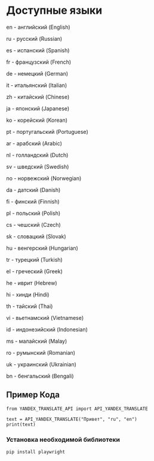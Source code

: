 # Доступные языки

en - английский (English)

ru - русский (Russian)

es - испанский (Spanish)

fr - французский (French)

de - немецкий (German)

it - итальянский (Italian)

zh - китайский (Chinese)

ja - японский (Japanese)

ko - корейский (Korean)

pt - португальский (Portuguese)

ar - арабский (Arabic)

nl - голландский (Dutch)

sv - шведский (Swedish)

no - норвежский (Norwegian)

da - датский (Danish)

fi - финский (Finnish)

pl - польский (Polish)

cs - чешский (Czech)

sk - словацкий (Slovak)

hu - венгерский (Hungarian)

tr - турецкий (Turkish)

el - греческий (Greek)

he - иврит (Hebrew)

hi - хинди (Hindi)

th - тайский (Thai)

vi - вьетнамский (Vietnamese)

id - индонезийский (Indonesian)

ms - малайский (Malay)

ro - румынский (Romanian)

uk - украинский (Ukrainian)

bn - бенгальский (Bengali)



## Пример Кода

```
from YANDEX_TRANSLATE_API import API_YANDEX_TRANSLATE

text = API_YANDEX_TRANSLATE("Привет", "ru", "en")
print(text)

```

### Установка необходимой библиотеки

```
pip install playwright
```

